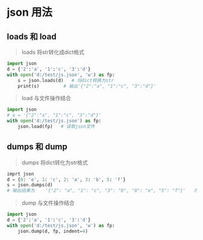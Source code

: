 # json 用法

## loads 和 load
> loads 将str转化成dict格式
```python
import json
d = {'2':'a', '1':'c', '3':'d'}
with open('d:/test/js.json', 'w') as fp:
    s = json.loads(d)   # 将dict转换为str
    print(s)         # 输出'{"2":"a", "1":"c", "3":"d"}'
```
> load 与文件操作结合
```python
import json
# a = '{"2":"a", "1":"c", "3":"d"}'
with open('d:/test/js.json') as fp:
    json.load(fp)   # 读取json文件
```

## dumps 和 dump
> dumps 将dict转化为str格式
````python
imprt json
d = {0: 'e', 1: 'c', 2: 'a', 3: 'b', 5: 'f'}
s = json.dumps(d)      
# 输出结果为    '{"2": "a", "1": "c", "3": "b", "0": "e", "5": "f"}'   为str
````
> dump 与文件操作结合
```python
import json
d = {'2':'a', '1':'c', '3':'d'}
with open('d:/test/js.json', 'w') as fp:
    json.dump(d, fp, indent=4)
`````
